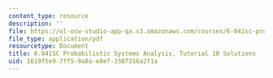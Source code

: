 ```yaml
---
content_type: resource
description: ''
file: https://ol-ocw-studio-app-qa.s3.amazonaws.com/courses/6-041sc-probabilistic-systems-analysis-and-applied-probability-fall-2013/1619f5e97ff59a8ae8ef3387316a2f1a_MIT6_041SCF13_tut10_sol.pdf
file_type: application/pdf
resourcetype: Document
title: 6.041SC Probabilistic Systems Analysis, Tutorial 10 Solutions
uid: 1619f5e9-7ff5-9a8a-e8ef-3387316a2f1a
---
```

